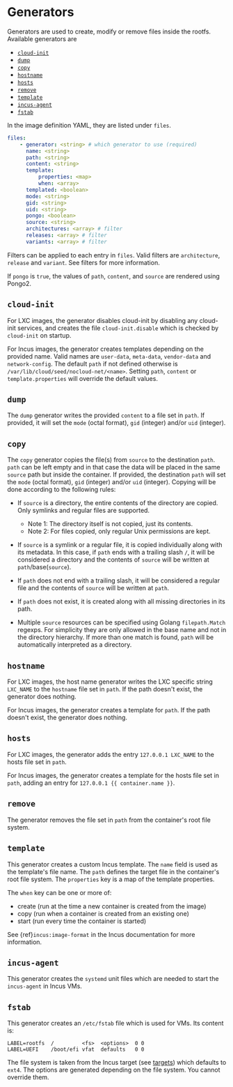 # Generators

Generators are used to create, modify or remove files inside the rootfs.
Available generators are

* [`cloud-init`](#cloud-init)
* [`dump`](#dump)
* [`copy`](#copy)
* [`hostname`](#hostname)
* [`hosts`](#hosts)
* [`remove`](#remove)
* [`template`](#template)
* [`incus-agent`](#incus-agent)
* [`fstab`](#fstab)

In the image definition YAML, they are listed under `files`.

```yaml
files:
    - generator: <string> # which generator to use (required)
      name: <string>
      path: <string>
      content: <string>
      template:
          properties: <map>
          when: <array>
      templated: <boolean>
      mode: <string>
      gid: <string>
      uid: <string>
      pongo: <boolean>
      source: <string>
      architectures: <array> # filter
      releases: <array> # filter
      variants: <array> # filter
```

Filters can be applied to each entry in `files`.
Valid filters are `architecture`, `release` and `variant`.
See filters for more information.

If `pongo` is `true`, the values of `path`, `content`, and `source` are rendered using Pongo2.

## `cloud-init`

For LXC images, the generator disables cloud-init by disabling any cloud-init services, and creates the file `cloud-init.disable` which is checked by `cloud-init` on startup.

For Incus images, the generator creates templates depending on the provided name.
Valid names are `user-data`, `meta-data`, `vendor-data` and `network-config`.
The default `path` if not defined otherwise is `/var/lib/cloud/seed/nocloud-net/<name>`.
Setting `path`, `content` or `template.properties` will override the default values.

## `dump`

The `dump` generator writes the provided `content` to a file set in `path`.
If provided, it will set the `mode` (octal format), `gid` (integer) and/or `uid` (integer).

## `copy`

The `copy` generator copies the file(s) from `source` to the destination `path`.
`path` can be left empty and in that case the data will be placed in the same `source` path but inside the container.
If provided, the destination `path` will set the `mode` (octal format), `gid` (integer) and/or `uid` (integer).
Copying will be done according to the following rules:

* If `source` is a directory, the entire contents of the directory are copied. Only symlinks and regular files are supported.

   * Note 1: The directory itself is not copied, just its contents.
   * Note 2: For files copied, only regular Unix permissions are kept.

* If `source` is a symlink or a regular file, it is copied individually along with its metadata.
  In this case, if `path` ends with a trailing slash `/`, it will be considered a directory and the contents of `source` will be written at `path`/base(`source`).
* If `path` does not end with a trailing slash, it will be considered a regular file and the contents of `source` will be written at `path`.
* If `path` does not exist, it is created along with all missing directories in its path.
* Multiple `source` resources can be specified using Golang `filepath.Match` regexps.
  For simplicity they are only allowed in the base name and not in the directory hierarchy.
  If more than one match is found, `path` will be automatically interpreted as a directory.

## `hostname`

For LXC images, the host name generator writes the LXC specific string `LXC_NAME` to the `hostname` file set in `path`.
If the path doesn't exist, the generator does nothing.

For Incus images, the generator creates a template for `path`.
If the path doesn't exist, the generator does nothing.

## `hosts`

For LXC images, the generator adds the entry `127.0.0.1 LXC_NAME` to the hosts file set in `path`.

For Incus images, the generator creates a template for the hosts file set in `path`, adding an entry for `127.0.0.1 {{ container.name }}`.

## `remove`

The generator removes the file set in `path` from the container's root file system.

## `template`

This generator creates a custom Incus template.
The `name` field is used as the template's file name.
The `path` defines the target file in the container's root file system.
The `properties` key is a map of the template properties.

The `when` key can be one or more of:

* create (run at the time a new container is created from the image)
* copy (run when a container is created from an existing one)
* start (run every time the container is started)

See {ref}`incus:image-format` in the Incus documentation for more information.

## `incus-agent`

This generator creates the `systemd` unit files which are needed to start the `incus-agent` in Incus VMs.

## `fstab`

This generator creates an `/etc/fstab` file which is used for VMs.
Its content is:

```
LABEL=rootfs  /         <fs>  <options>  0 0
LABEL=UEFI    /boot/efi vfat  defaults   0 0
```

The file system is taken from the Incus target (see [targets](targets.md)) which defaults to `ext4`.
The options are generated depending on the file system.
You cannot override them.
